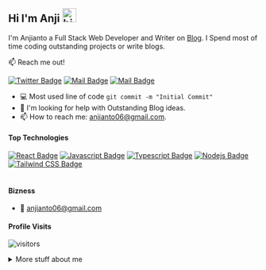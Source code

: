 ## Hi I'm Anji <img src="https://user-images.githubusercontent.com/1303154/88677602-1635ba80-d120-11ea-84d8-d263ba5fc3c0.gif" width="28px" alt="hi">

I'm Anjianto a Full Stack Web Developer and Writer on [Blog](https://techpreneur.vercel.app). I Spend most of time coding outstanding projects or write blogs.

:mailbox: Reach me out!

[![Twitter Badge](https://img.shields.io/badge/-@_anjianto-1ca0f1?style=flat&labelColor=1ca0f1&logo=twitter&logoColor=white&link=https://twitter.com/_anjianto)](https://twitter.com/_anjianto) [![Mail Badge](https://img.shields.io/badge/-@_anjianto-e84393?style=flat&labelColor=e84393&logo=instagram&logoColor=white)](https://instagram.com/_anjianto) [![Mail Badge](https://img.shields.io/badge/-anjianto-c0392b?style=flat&labelColor=c0392b&logo=gmail&logoColor=white)](mailto:anjianto06@gmail.com)

- :computer: Most used line of code `git commit -m "Initial Commit"`
- 🤔 I'm looking for help with Outstanding Blog ideas.
- 📫 How to reach me: anjianto06@gmail.com.

#### Top Technologies

<!-- TODO: Make technologies links takes you to repositories -->

[![React Badge](https://img.shields.io/badge/-React-61DBFB?style=for-the-badge&labelColor=black&logo=react&logoColor=61DBFB)](#) [![Javascript Badge](https://img.shields.io/badge/-Javascript-F0DB4F?style=for-the-badge&labelColor=black&logo=javascript&logoColor=F0DB4F)](#) [![Typescript Badge](https://img.shields.io/badge/-Typescript-007acc?style=for-the-badge&labelColor=black&logo=typescript&logoColor=007acc)](#) [![Nodejs Badge](https://img.shields.io/badge/-Nodejs-3C873A?style=for-the-badge&labelColor=black&logo=node.js&logoColor=3C873A)](#) [![Tailwind CSS Badge](https://img.shields.io/badge/-Tailwind%20CSS-06B6D4?style=for-the-badge&labelColor=black&logo=tailwindcss&logoColor=06B6D4)](#) 
<br />
<br />

#### Bizness
<!-- TODO: Make Resume -->
<!-- - :paperclip: [My Resume/CV](https://github.com/anjianto/anjianto/blob/master/resumes/resume%20v1.0.pdf) -->
- :email: anjianto06@gmail.com


#### Profile Visits 

![visitors](https://visitor-badge.glitch.me/badge?page_id=anjianto.anjianto)

<details>
<summary>
  More stuff about me
</summary>

<br >

I love sharing knowledge and putting tutorials, courses and posts together for helping other developers, and that's why TechPreneur Blog exists!

#### What is TechPreneur?

TechPreneur is a blog website for learning Web, coding and design. Including new technologies and frameworks and anything really related to development world.

#### Coding Stats

<!--START_SECTION:waka-->
<!--END_SECTION:waka-->

#### Github Stats

![Anjianto's github stats](https://github-readme-stats.vercel.app/api?username=anjianto&count_private=true&theme=tokyonight)

</details>
